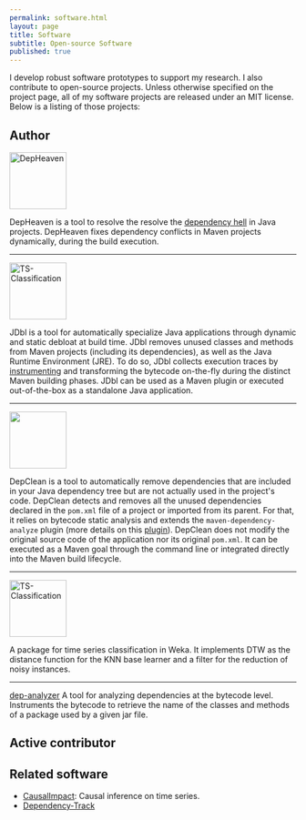 ```yaml
---
permalink: software.html
layout: page
title: Software
subtitle: Open-source Software
published: true
---
```


I develop robust software prototypes to support my research. I also contribute to open-source projects. Unless otherwise specified on the project page, all of my software projects are released under an MIT license. Below is a listing of those projects:

## Author

<img src="https://cesarsotovalero.github.io/img/logos/DepHeaven_logo.svg" height="100px"  alt="DepHeaven"/>

<a href="https://github.com/castor-software/depclean"><i class="fab fa-github"></i></a> DepHeaven is a tool to resolve the resolve the  [dependency hell](https://en.wikipedia.org/wiki/Dependency_hell) in Java projects. DepHeaven fixes dependency conflicts in Maven projects dynamically, during the build execution. 

---

<img src="https://cesarsotovalero.github.io/img/logos/JDbl_logo.svg" height="100px"  alt="TS-Classification"/> 

<a href="https://github.com/castor-software/jdbl"><i class="fab fa-github"></i></a>  JDbl is a tool for automatically specialize Java applications through dynamic and static debloat at build time. JDbl removes unused classes and methods from Maven projects (including its dependencies), as well as the Java Runtime Environment (JRE). To do so, JDbl collects execution traces by [instrumenting](https://en.wikipedia.org/wiki/Instrumentation_(computer_programming)) and transforming the bytecode on-the-fly during the distinct Maven building phases. JDbl can be used as a Maven plugin or executed out-of-the-box as a standalone Java application. 

---

<img src="https://cesarsotovalero.github.io/img/logos/DepClean_logo.png" height="100px"/> 

<a href="https://github.com/castor-software/depclean"><i class="fab fa-github"></i></a> DepClean is a tool to automatically remove dependencies that are included in your Java dependency tree but are not actually used in the project's code. DepClean detects and removes all the unused dependencies declared in the `pom.xml` file of a project or imported from its parent. For that, it relies on bytecode static analysis and extends the `maven-dependency-analyze` plugin (more details on this [plugin](https://maven.apache.org/plugins/maven-dependency-plugin/analyze-mojo.html)). DepClean does not modify the original source code of the application nor its original `pom.xml`. It can be executed as a Maven goal through the command line or integrated directly into the Maven build lifecycle. 

---

<img src="https://cesarsotovalero.github.io/img/logos/TS-Classification_logo.svg" height="100px"  alt="TS-Classification"/>

<a href="https://github.com/cesarsotovalero/timeSeriesClassification"><i class="fab fa-github"></i></a> A package for time series classification in Weka. It implements DTW as the distance function for the KNN base learner and a filter for the reduction of noisy instances. 

---
<a href="https://github.com/castor-software/dep-analyzer"><i class="fab fa-github"></i></a> [dep-analyzer](https://github.com/castor-software/dep-analyzer) A tool for analyzing dependencies at the bytecode level. Instruments the bytecode to retrieve the name of the classes and methods of a package used by a given jar file.
 
## Active contributor 

## Related software

- [CausalImpact](https://github.com/google/CausalImpact): Causal inference on time series.
- [Dependency-Track](https://github.com/DependencyTrack/dependency-track)
